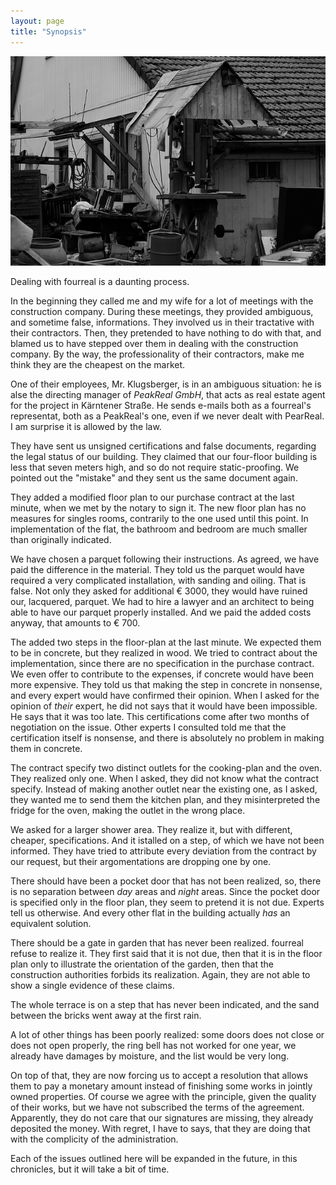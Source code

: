 ```yaml
---
layout: page
title: "Synopsis"
---
```


![fourreal](/assets/covers/ruin-2108239_640.jpg)

Dealing with fourreal is a daunting process.

In the beginning they called me and my wife for a lot of meetings with
the construction company.  During these meetings, they provided
ambiguous, and sometime false, informations.  They involved us in
their tractative with their contractors.  Then, they pretended to have
nothing to do with that, and blamed us to have stepped over them in
dealing with the construction company.  By the way, the
professionality of their contractors, make me think they are the
cheapest on the market.

One of their employees, Mr. Klugsberger, is in an ambiguous situation:
he is alse the directing manager of _PeakReal GmbH_, that acts as real
estate agent for the project in Kärntener Straße.  He sends e-mails
both as a fourreal's representat, both as a PeakReal's one, even if we
never dealt with PearReal.  I am surprise it is allowed by the law.

They have sent us unsigned certifications and false documents,
regarding the legal status of our building.  They claimed that our
four-floor building is less that seven meters high, and so do not
require static-proofing.  We pointed out the "mistake" and they sent
us the same document again.

They added a modified floor plan to our purchase contract at the last
minute, when we met by the notary to sign it.  The new floor plan has
no measures for singles rooms, contrarily to the one used until this
point.  In implementation of the flat, the bathroom and bedroom are
much smaller than originally indicated.

We have chosen a parquet following their instructions.  As agreed, we
have paid the difference in the material. They told us the parquet
would have required a very complicated installation, with sanding and
oiling.  That is false.  Not only they asked for additional € 3000,
they would have ruined our, lacquered, parquet.  We had to hire a
lawyer and an architect to being able to have our parquet properly
installed. And we paid the added costs anyway, that amounts to € 700.

The added two steps in the floor-plan at the last minute. We expected
them to be in concrete, but they realized in wood.  We tried to
contract about the implementation, since there are no specification in
the purchase contract.  We even offer to contribute to the expenses,
if concrete would have been more expensive.  They told us that making
the step in concrete in nonsense, and every expert would have
confirmed their opinion.  When I asked for the opinion of _their_
expert, he did not says that it would have been impossible.  He says
that it was too late.  This certifications come after two months of
negotiation on the issue.  Other experts I consulted told me that the
certification itself is nonsense, and there is absolutely no problem
in making them in concrete.

The contract specify two distinct outlets for the cooking-plan and the
oven.  They realized only one.  When I asked, they did not know what
the contract specify.  Instead of making another outlet near the
existing one, as I asked, they wanted me to send them the kitchen
plan, and they misinterpreted the fridge for the oven, making the
outlet in the wrong place.

We asked for a larger shower area.  They realize it, but with
different, cheaper, specifications.  And it istalled on a step, of
which we have not been informed.  They have tried to attribute every
deviation from the contract by our request, but their argomentations
are dropping one by one.

There should have been a pocket door that has not been realized, so,
there is no separation between _day_ areas and _night_ areas.  Since
the pocket door is specified only in the floor plan, they seem to
pretend it is not due.  Experts tell us otherwise.  And every other
flat in the building actually _has_ an equivalent solution.

There should be a gate in garden that has never been realized.
fourreal refuse to realize it.  They first said that it is not due,
then that it is in the floor plan only to illustrate the orientation
of the garden, then that the construction authorities forbids its
realization.  Again, they are not able to show a single evidence of
these claims.

The whole terrace is on a step that has never been indicated, and the
sand between the bricks went away at the first rain.

A lot of other things has been poorly realized: some doors does not
close or does not open properly, the ring bell has not worked for one
year, we already have damages by moisture, and the list would be very
long.

On top of that, they are now forcing us to accept a resolution that
allows them to pay a monetary amount instead of finishing some works
in jointly owned properties.  Of course we agree with the principle,
given the quality of their works, but we have not subscribed the terms
of the agreement.  Apparently, they do not care that our signatures
are missing, they already deposited the money.  With regret, I have to
says, that they are doing that with the complicity of the
administration.

Each of the issues outlined here will be expanded in the future, in
this chronicles, but it will take a bit of time.
